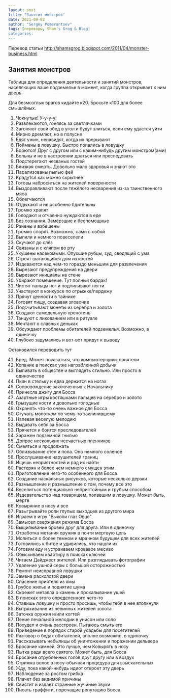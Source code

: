 ```yaml
---
layout: post
title: "Занятия монстров"
date: 2021-09-02
author: "Sergey Pomerantsev"
tags: [переводы, Sham's Grog & Blog]
categories:
---
```


Перевод статьи http://shamsgrog.blogspot.com/2011/04/monster-business.html

## Занятия монстров

Таблица для определения деятельности и занятий монстров, населяющих ваше подземелье в момент, когда группа открывает к ним дверь.

Для безмозглых врагов кидайте к20.
Бросьте к100 для более смышлёных.

1. Чокнутые! У-у-у-у!
2. Развлекаются, гоняясь за светлячками
3. Загоняют свой обед в угол и будут злиться, если ему удастся уйти
4. Мирно дремлют, но в полусне
5. Едят ужин, ненавидят, когда их прерывают
6. Пойманы в ловушку. Быстро попались в ловушку
7. Борются! Друг с другом или с каким-нибудь другим монстром(ами)
8. Больны и не в настроении драться или преследовать
9. Подстерегают незваных гостей
10. Близкая смерть. Довольно мало здоровья и знают это
11. Парализованы пылью фей
12. Крадутся как можно скрытнее
13. Готовы наброситься на жителей поверхности
14. Выздоравливают после тяжёлого несварения из-за таинственного мяса
15. Облегчаются
16. Отдыхают и не особенно бдительны
17. Громко храпят
18. Голодают и отчаянно нуждаются в еде
19. Без сознания. Замёрзшие и беспомощные
20. Ранены и взбешены
21. Громко спорят. Возможно, сами с собой
22. Выпили и немного повеселели
23. Скучают до слёз
24. Связаны и с кляпом во рту
25. Укушены насекомыми. Опухшие рубцы, зуд, сводящий с ума
26. Строят шатающийся дом из костей
27. Издеваются над чем-то гораздо меньшим для развлечения
28. Вырезают предупреждения на двери
29. Вырезают инициалы на стене
30. Убирают помещение. Тут полный бардак!
31. Чистят пальцы ног и подпиливают ногти
32. Участвуют в конкурсе по отрыжке/пердежу
33. Прячут ценности в тайнике
34. Готовят пищу, создавая зловоние
35. Подсчитывают монеты из серебра и золота
36. Создают самодельную хренотень
37. Танцуют с ликованием или в ритуале
38. Мечтают о славных деньках
39. Обсуждают проблемы обитателей подземелья. Возможно, в одиночку
40. Глубоко задумались и вот-вот придут к выводу

Остановился переводить тут

41. Бред. Может показаться, что компьютерщики-приятели
42. Копание в поисках уже награбленной добычи
43. Выпивать в обществе и выглядеть стильно. Или просто в одиночестве
44. Пьян в стельку и едва держится на ногах
45. Сопровождение заключенных к Начальнику
46. Принесла джигу для Босса
47. Азартные игры костяшками пальцев на серебро и золото
48. Грызущие кости и довольно голодные
49. Охранять что-то очень важное для Босса
50. Стучать молотком по чему-то заклинившему
51. Напевая веселую мелодию
52. Выдавать себя за Босса
53. Прячется и боится преследователей
54. Заражен подземной гнилью
55. Допрос нескольких несчастных пленников
56. Смеяться и продолжать
57. Облизывание стен и пола. Оно немного соленое
58. Прослушивание нарушителей границ
59. Ищешь неприятностей и рад их найти
60. Растерян и более чем немного смущен этим
61. Приготовление чего-то особенного для Босса
62. Создание наскальных рисунков, которые несколько дерзки
63. Размышление и размышление о том, почему все это
64. Веселиться потенциально непристойным и грубым способом
65. Издевательство над товарищем, попавшим в ловушку. Может быть, мертв
66. Ковыряние в носу и все
67. Разыгрывайте роли глупых выходцев из другого мира
68. Играем в игру "Выколи глаз Овце"
69. Замысел свержения режима Босса
70. Выщипывание бровей друг для друга. Или в одиночку
71. Отработка метания оружия в почти мертвую цель
72. Молиться о более темном и мрачном будущем для всех жителей
73. Готовились к битве и удивились, что нашли их
74. Готовим еду и устраиваем кровавое месиво
75. Обыскиваем квартиру в поисках ключей
76. Читаем Дайджест жителей. Или разглядывать фотографии
77. Удаление ушной серы с большой осторожностью
78. Ремонт неисправной ловушки
79. Замена расколотой двери
80. Спасение приятеля из ямы
81. Грубое жилье и поднятие шума
82. Скрежет металла о камень и прокалывание ушей
83. В поисках этого определенного чего-то
84. Ставишь ловушку и просто просишь, чтобы тебя в нее втолкнули
85. Вытряхивание из невинных жителей золота
86. Заточка оружия и/или когтей
87. Пение печальной мелодии в унисон или соло
88. Похудел и очень расстроен. Пытаюсь смыть его
89. Приведение в порядок старой усадьбы для посетителей
90. Разговор о бедах обитателей, вполне возможно, в одиночку
91. Рассказывать небылицы об уничтожении и поражении дельвера
92. Бросание камней. Это лучше, чем Ковырять в носу
93. Пытка ради всего святого. Может быть, для Босса
94. Бросание отрубленных голов друг другу или в воздух
95. Стрижка волос в носу-обычная процедура для взыскательных
96. Жду, пока какой-нибудь идиот откроет эту дверь
97. Наблюдение за ростом грибка
98. Плачет без видимой причины
99. Свистит и издает странные жучиные звуки
100. Писать граффити, порочащие репутацию Босса
